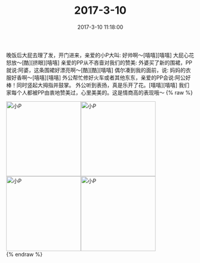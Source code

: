 ﻿---
title: "2017-3-10"
date: 2017-3-10 11:18:00
tags:
categories: 妈妈
---
晚饭后大屁去理了发，开门进来，亲爱的小P大叫:
好帅啊～[嘻嘻][嘻嘻]
大屁心花怒放～[酷][挤眼][嘻嘻]
亲爱的PP从不吝啬对我们的赞美:
外婆买了新的围裙，PP就说:阿婆，这条围裙好漂亮啊～[酷][酷][嘻嘻]
偶尔凑到我的面前，说:
妈妈的衣服好香啊～[嘻嘻][嘻嘻]
外公帮忙修好火车或者其他东东，亲爱的PP会说:阿公好棒！同时竖起大拇指并鼓掌。
外公听到表扬，真是乐开了花。[嘻嘻][嘻嘻]
我们家每个人都被PP由衷地赞美过，心里美美的。这是情商高的表现哦～
{% raw %}
<div style="width:500 px">
<div style="float:left; width:100 px"><img src="/images/微信图片_20171012154626.jpg" width="200" alt="小P"></div>
<div style="float:left; width:100 px"><img src="/images/微信图片_20171012154634.jpg" width="200" alt="小P"></div>
<div style="float:left; width:100 px"><img src="/images/微信图片_20171012154640.jpg" width="200" alt="小P"></div>
<div style="float:left; width:100 px"><img src="/images/微信图片_20171012154648.jpg" width="200" alt="小P"></div>
<div style="clear:both"></div>
</div>
{% endraw %}